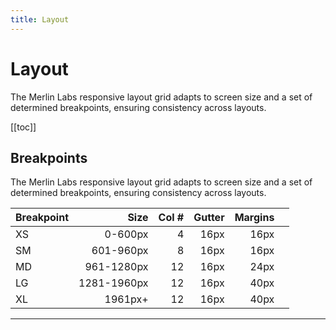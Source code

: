 ```yaml
---
title: Layout
---
```

# Layout

The Merlin Labs responsive layout grid adapts to screen size and a set of determined breakpoints, ensuring consistency across layouts.

[[toc]]

## Breakpoints

The Merlin Labs responsive layout grid adapts to screen size and a set of determined breakpoints, ensuring consistency across layouts.

| Breakpoint |        Size | Col # | Gutter | Margins |   |
|------------|------------:|------:|-------:|--------:|---|
| XS         |     0-600px |     4 |   16px |    16px |   |
| SM         |   601-960px |     8 |   16px |    16px |   |
| MD         |  961-1280px |    12 |   16px |    24px |   |
| LG         | 1281-1960px |    12 |   16px |    40px |   |
| XL         |     1961px+ |    12 |   16px |    40px |   |

---

